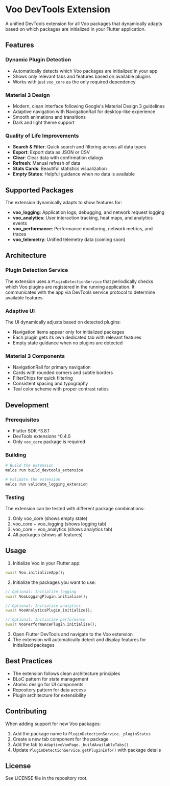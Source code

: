 # Voo DevTools Extension

A unified DevTools extension for all Voo packages that dynamically adapts based on which packages are initialized in your Flutter application.

## Features

### Dynamic Plugin Detection
- Automatically detects which Voo packages are initialized in your app
- Shows only relevant tabs and features based on available plugins
- Works with just `voo_core` as the only required dependency

### Material 3 Design
- Modern, clean interface following Google's Material Design 3 guidelines
- Adaptive navigation with NavigationRail for desktop-like experience
- Smooth animations and transitions
- Dark and light theme support

### Quality of Life Improvements
- **Search & Filter**: Quick search and filtering across all data types
- **Export**: Export data as JSON or CSV
- **Clear**: Clear data with confirmation dialogs
- **Refresh**: Manual refresh of data
- **Stats Cards**: Beautiful statistics visualization
- **Empty States**: Helpful guidance when no data is available

## Supported Packages

The extension dynamically adapts to show features for:

- **voo_logging**: Application logs, debugging, and network request logging
- **voo_analytics**: User interaction tracking, heat maps, and analytics events
- **voo_performance**: Performance monitoring, network metrics, and traces
- **voo_telemetry**: Unified telemetry data (coming soon)

## Architecture

### Plugin Detection Service
The extension uses a `PluginDetectionService` that periodically checks which Voo plugins are registered in the running application. It communicates with the app via DevTools service protocol to determine available features.

### Adaptive UI
The UI dynamically adjusts based on detected plugins:
- Navigation items appear only for initialized packages
- Each plugin gets its own dedicated tab with relevant features
- Empty state guidance when no plugins are detected

### Material 3 Components
- NavigationRail for primary navigation
- Cards with rounded corners and subtle borders
- FilterChips for quick filtering
- Consistent spacing and typography
- Teal color scheme with proper contrast ratios

## Development

### Prerequisites
- Flutter SDK ^3.8.1
- DevTools extensions ^0.4.0
- Only `voo_core` package is required

### Building
```bash
# Build the extension
melos run build_devtools_extension

# Validate the extension
melos run validate_logging_extension
```

### Testing
The extension can be tested with different package combinations:
1. Only voo_core (shows empty state)
2. voo_core + voo_logging (shows logging tab)
3. voo_core + voo_analytics (shows analytics tab)
4. All packages (shows all features)

## Usage

1. Initialize Voo in your Flutter app:
```dart
await Voo.initializeApp();
```

2. Initialize the packages you want to use:
```dart
// Optional: Initialize logging
await VooLoggingPlugin.initialize();

// Optional: Initialize analytics
await VooAnalyticsPlugin.initialize();

// Optional: Initialize performance
await VooPerformancePlugin.initialize();
```

3. Open Flutter DevTools and navigate to the Voo extension
4. The extension will automatically detect and display features for initialized packages

## Best Practices

- The extension follows clean architecture principles
- BLoC pattern for state management
- Atomic design for UI components
- Repository pattern for data access
- Plugin architecture for extensibility

## Contributing

When adding support for new Voo packages:
1. Add the package name to `PluginDetectionService._pluginStatus`
2. Create a new tab component for the package
3. Add the tab to `AdaptiveVooPage._buildAvailableTabs()`
4. Update `PluginDetectionService.getPluginInfo()` with package details

## License

See LICENSE file in the repository root.